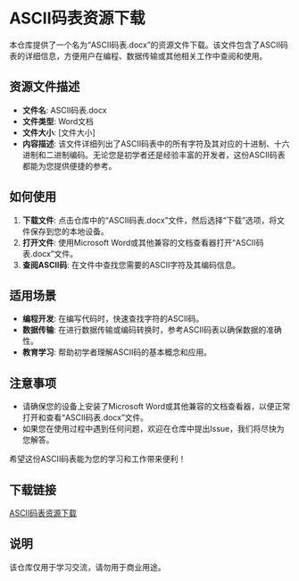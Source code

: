 # ASCII码表资源下载

本仓库提供了一个名为“ASCII码表.docx”的资源文件下载。该文件包含了ASCII码表的详细信息，方便用户在编程、数据传输或其他相关工作中查阅和使用。

## 资源文件描述

- **文件名**: ASCII码表.docx
- **文件类型**: Word文档
- **文件大小**: [文件大小]
- **内容描述**: 该文件详细列出了ASCII码表中的所有字符及其对应的十进制、十六进制和二进制编码。无论您是初学者还是经验丰富的开发者，这份ASCII码表都能为您提供便捷的参考。

## 如何使用

1. **下载文件**: 点击仓库中的“ASCII码表.docx”文件，然后选择“下载”选项，将文件保存到您的本地设备。
2. **打开文件**: 使用Microsoft Word或其他兼容的文档查看器打开“ASCII码表.docx”文件。
3. **查阅ASCII码**: 在文件中查找您需要的ASCII字符及其编码信息。

## 适用场景

- **编程开发**: 在编写代码时，快速查找字符的ASCII码。
- **数据传输**: 在进行数据传输或编码转换时，参考ASCII码表以确保数据的准确性。
- **教育学习**: 帮助初学者理解ASCII码的基本概念和应用。

## 注意事项

- 请确保您的设备上安装了Microsoft Word或其他兼容的文档查看器，以便正常打开和查看“ASCII码表.docx”文件。
- 如果您在使用过程中遇到任何问题，欢迎在仓库中提出Issue，我们将尽快为您解答。

希望这份ASCII码表能为您的学习和工作带来便利！

## 下载链接
[ASCII码表资源下载](https://pan.quark.cn/s/bac892651ab9)

## 说明

该仓库仅用于学习交流，请勿用于商业用途。

